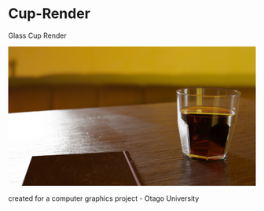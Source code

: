 # Cup-Render
Glass Cup Render

![render](./scene.png)

created for a computer graphics project - Otago University
